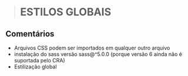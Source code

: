 > # ESTILOS GLOBAIS

## Comentários

- Arquivos CSS podem ser importados em qualquer outro arquivo
- instalação do sass versão sass@^5.0.0 (porque versão 6 ainda não é suportada
  pelo CRA)
- Estilização global
